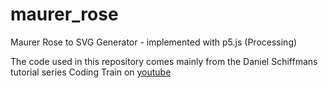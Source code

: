 # maurer_rose
Maurer Rose to SVG Generator - implemented with p5.js (Processing)

The code used in this repository comes mainly from the Daniel Schiffmans tutorial series Coding Train on [youtube](https://www.youtube.com/watch?v=4uU9lZ-HSqA&feature=emb_title)
